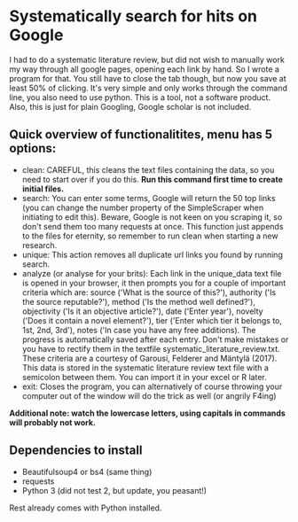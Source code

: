 # Systematically search for hits on Google

I had to do a systematic literature review, but did not wish to manually work my way through all google pages, opening each link by hand. So I wrote a program for that. You still have to close the tab though, but now you save at least 50% of clicking. It's very simple and only works through the command line, you also need to use python. This is a tool, not a software product. Also, this is just for plain Googling, Google scholar is not included.

## Quick overview of functionalitites, menu has 5 options:
- clean: CAREFUL, this cleans the text files containing the data, so you need to start over if you do this. **Run this command first time to create initial files.**
- search: You can enter some terms, Google will return the 50 top links (you can change the number property of the SimpleScraper when initiating to edit this). Beware, Google is not keen on you scraping it, so don't send them too many requests at once. This function just appends to the files for eternity, so remember to run clean when starting a new research.
- unique: This action removes all duplicate url links you found by running search.
- analyze (or analyse for your brits): Each link in the unique_data text file is opened in your browser, it then prompts you for a couple of important criteria which are: source ('What is the source of this?'), authority ('Is the source reputable?'), method ('Is the method well defined?'), objectivity ('Is it an objective article?'), date ('Enter year'), novelty ('Does it contain a novel element?'), tier ('Enter which tier it belongs to, 1st, 2nd, 3rd'), notes ('In case you have any free additions). The progress is automatically saved after each entry. Don't make mistakes or you have to rectify them in the textfile systematic_literature_review.txt. These criteria are a courtesy of Garousi, Felderer and Mäntylä (2017). This data is stored in the systematic literature review text file with a semicolon between them. You can import it in your excel or R later.
- exit: Closes the program, you can alternatively of course throwing your computer out of the window will do the trick as well (or angrily F4ing)

**Additional note: watch the lowercase letters, using capitals in commands will probably not work.**

## Dependencies to install

- Beautifulsoup4 or bs4 (same thing)
- requests
- Python 3 (did not test 2, but update, you peasant!)

Rest already comes with Python installed.
